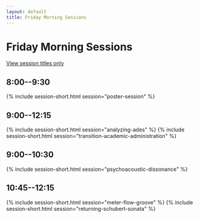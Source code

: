 ```yaml
---
layout: default
title: Friday Morning Sessions
---
```


# Friday Morning Sessions

[View session titles only](index-short)

## 8:00--9:30

{% include session-short.html session="poster-session" %}

## 9:00--12:15

{% include session-short.html session="analyzing-ades" %}
{% include session-short.html session="transition-academic-administration" %}

## 9:00--10:30

{% include session-short.html session="psychoacoustic-dissonance" %}

## 10:45--12:15

{% include session-short.html session="meter-flow-groove" %}
{% include session-short.html session="returning-schubert-sonata" %}
